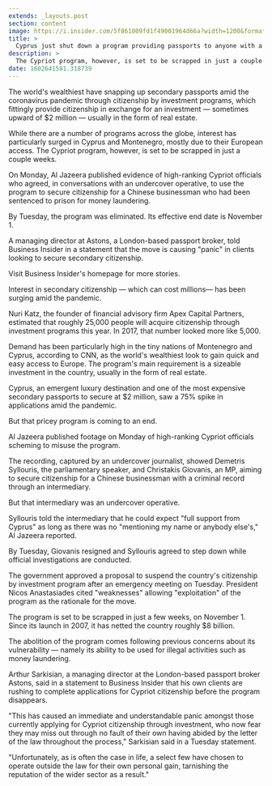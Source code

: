 ```yaml
--- 
extends: _layouts.post 
section: content 
image: https://i.insider.com/5f861009fd1f49001964d66a?width=1200&format=jpeg 
title: > 
  Cyprus just shut down a program providing passports to anyone with a spare $2 million amid scandal 
description: > 
  The Cypriot program, however, is set to be scrapped in just a couple weeks.A managing director at Astons, a London-based passport broker, told Business Insider in a statement that the move is causing "panic" in clients looking to secure secondary citizenship.Interest in secondary citizenship — which can cost millions— has been surging amid the pandemic.Nuri Katz, the founder of financial advisory firm Apex Capital Partners, estimated that roughly 25,000 people will acquire citizenship through investment programs this year.The government approved a proposal to suspend the country's citizenship by investment program after an emergency meeting on Tuesday. 
date: 1602641581.318739 
--- 
```

The world's wealthiest have snapping up secondary passports amid the coronavirus pandemic through citizenship by investment programs, which fittingly provide citizenship in exchange for an investment — sometimes upward of $2 million — usually in the form of real estate.

While there are a number of programs across the globe, interest has particularly surged in Cyprus and Montenegro, mostly due to their European access. The Cypriot program, however, is set to be scrapped in just a couple weeks.

On Monday, Al Jazeera published evidence of high-ranking Cypriot officials who agreed, in conversations with an undercover operative, to use the program to secure citizenship for a Chinese businessman who had been sentenced to prison for money laundering.

By Tuesday, the program was eliminated. Its effective end date is November 1.

A managing director at Astons, a London-based passport broker, told Business Insider in a statement that the move is causing "panic" in clients looking to secure secondary citizenship.

Visit Business Insider's homepage for more stories.

Interest in secondary citizenship — which can cost millions— has been surging amid the pandemic.

Nuri Katz, the founder of financial advisory firm Apex Capital Partners, estimated that roughly 25,000 people will acquire citizenship through investment programs this year. In 2017, that number looked more like 5,000.

Demand has been particularly high in the tiny nations of Montenegro and Cyprus, according to CNN, as the world's wealthiest look to gain quick and easy access to Europe. The program's main requirement is a sizeable investment in the country, usually in the form of real estate.

Cyprus, an emergent luxury destination and one of the most expensive secondary passports to secure at $2 million, saw a 75% spike in applications amid the pandemic.

But that pricey program is coming to an end.

Al Jazeera published footage on Monday of high-ranking Cypriot officials scheming to misuse the program.

The recording, captured by an undercover journalist, showed Demetris Syllouris, the parliamentary speaker, and Christakis Giovanis, an MP, aiming to secure citizenship for a Chinese businessman with a criminal record through an intermediary.

But that intermediary was an undercover operative.

Syllouris told the intermediary that he could expect "full support from Cyprus" as long as there was no "mentioning my name or anybody else's," Al Jazeera reported.

By Tuesday, Giovanis resigned and Syllouris agreed to step down while official investigations are conducted.

The government approved a proposal to suspend the country's citizenship by investment program after an emergency meeting on Tuesday. President Nicos Anastasiades cited "weaknesses" allowing "exploitation" of the program as the rationale for the move.

The program is set to be scrapped in just a few weeks, on November 1. Since its launch in 2007, it has netted the country roughly $8 billion.

The abolition of the program comes following previous concerns about its vulnerability — namely its ability to be used for illegal activities such as money laundering.

Arthur Sarkisian, a managing director at the London-based passport broker Astons, said in a statement to Business Insider that his own clients are rushing to complete applications for Cypriot citizenship before the program disappears.

"This has caused an immediate and understandable panic amongst those currently applying for Cypriot citizenship through investment, who now fear they may miss out through no fault of their own having abided by the letter of the law throughout the process," Sarkisian said in a Tuesday statement.

"Unfortunately, as is often the case in life, a select few have chosen to operate outside the law for their own personal gain, tarnishing the reputation of the wider sector as a result."